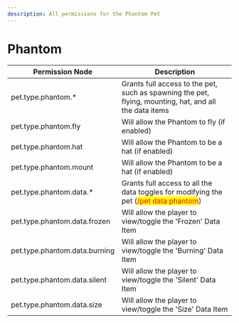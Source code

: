 ```yaml
---
description: All permissions for the Phantom Pet
---
```


# Phantom
| Permission Node        | Description                                                                                            |
| - | - |
| pet.type.phantom.* | Grants full access to the pet, such as spawning the pet, flying, mounting, hat, and all the data items |
| pet.type.phantom.fly | Will allow the Phantom to fly (if enabled) |
| pet.type.phantom.hat | Will allow the Phantom to be a hat (if enabled) |
| pet.type.phantom.mount | Will allow the Phantom to be a hat (if enabled) |
| pet.type.phantom.data.* | Grants full access to all the data toggles for modifying the pet (<mark style="color:red;">/pet data phantom</mark>) |
| pet.type.phantom.data.frozen | Will allow the player to view/toggle the 'Frozen' Data Item |
| pet.type.phantom.data.burning | Will allow the player to view/toggle the 'Burning' Data Item |
| pet.type.phantom.data.silent | Will allow the player to view/toggle the 'Silent' Data Item |
| pet.type.phantom.data.size | Will allow the player to view/toggle the 'Size' Data Item |

